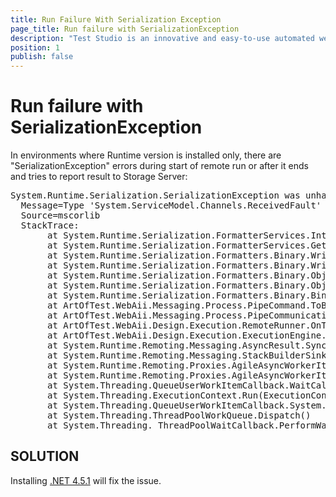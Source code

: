 ```yaml
---
title: Run Failure With Serialization Exception
page_title: Run failure with SerializationException
description: "Test Studio is an innovative and easy-to-use automated web, WPF and load testing solution. Test Studio tests support essential technologies like ASP.NET AJAX, Silverlight, PHP and MVC. HTML5, Testing framework, functional testing, performance testing, load testing, exploratory testing, manual testing."
position: 1
publish: false
---
```

# Run failure with SerializationException

In environments where Runtime version is installed only, there are "SerializationException" errors during start of remote run or after it ends and tries to report result to Storage Server:

<pre>
System.Runtime.Serialization.SerializationException was unhandled
  Message=Type 'System.ServiceModel.Channels.ReceivedFault' in Assembly 'System.ServiceModel, Version=4.0.0.0, Culture=neutral, PublicKeyToken=b77a5c561934e089' is not marked as serializable.
  Source=mscorlib
  StackTrace:
       at System.Runtime.Serialization.FormatterServices.InternalGetSerializableMembers(RuntimeType type)
       at System.Runtime.Serialization.FormatterServices.GetSerializableMembers(Type type, StreamingContext context)
       at System.Runtime.Serialization.Formatters.Binary.WriteObjectInfo.InitMemberInfo()
       at System.Runtime.Serialization.Formatters.Binary.WriteObjectInfo.InitSerialize(Object obj, ISurrogateSelector surrogateSelector, StreamingContext context, SerObjectInfoInit serObjectInfoInit, IFormatterConverter converter, ObjectWriter objectWriter, SerializationBinder binder)
       at System.Runtime.Serialization.Formatters.Binary.ObjectWriter.Write(WriteObjectInfo objectInfo, NameInfo memberNameInfo, NameInfo typeNameInfo)
       at System.Runtime.Serialization.Formatters.Binary.ObjectWriter.Serialize(Object graph, Header[] inHeaders, __BinaryWriter serWriter, Boolean fCheck)
       at System.Runtime.Serialization.Formatters.Binary.BinaryFormatter.Serialize(Stream serializationStream, Object graph, Header[] headers, Boolean fCheck)
       at ArtOfTest.WebAii.Messaging.Process.PipeCommand.ToBinary()
       at ArtOfTest.WebAii.Messaging.Process.PipeCommunication.WriteCommandToPipe(PipeCommand command, PipeStream pipe, Boolean waitForDrain)
       at ArtOfTest.WebAii.Design.Execution.RemoteRunner.OnTestComplete(ExecutionReturnValues retValues, Boolean displayResults)
       at ArtOfTest.WebAii.Design.Execution.ExecutionEngine.TestCompleted(IAsyncResult result)
       at System.Runtime.Remoting.Messaging.AsyncResult.SyncProcessMessage(IMessage msg)
       at System.Runtime.Remoting.Messaging.StackBuilderSink.AsyncProcessMessage(IMessage msg, IMessageSink replySink)
       at System.Runtime.Remoting.Proxies.AgileAsyncWorkerItem.DoAsyncCall()
       at System.Runtime.Remoting.Proxies.AgileAsyncWorkerItem.ThreadPoolCallBack(Object o)
       at System.Threading.QueueUserWorkItemCallback.WaitCallback_Context(Object state)
       at System.Threading.ExecutionContext.Run(ExecutionContext executionContext, ContextCallback callback, Object state, Boolean ignoreSyncCtx)
       at System.Threading.QueueUserWorkItemCallback.System.Threading.IThreadPoolWorkItem.ExecuteWorkItem()
       at System.Threading.ThreadPoolWorkQueue.Dispatch()
       at System.Threading._ThreadPoolWaitCallback.PerformWaitCallback()
</pre>

## SOLUTION

Installing <a href="http://www.microsoft.com/en-us/download/details.aspx?id=40779" target="_blank">.NET 4.5.1</a> will fix the issue.
